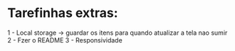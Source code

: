 # Tarefinhas extras:

1 - Local storage -> guardar os itens para quando atualizar a tela nao sumir
2 - Fzer o README
3 - Responsividade
